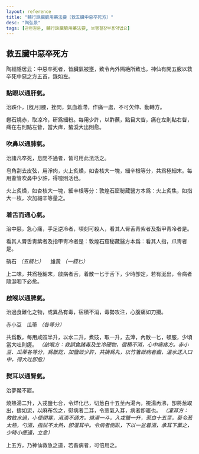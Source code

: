 ```yaml
---
layout: reference
title: "輔行訣臟腑用藥法要〔救五臟中惡卒死方〕"
desc: "陶弘景"
tags: [관련원문, 輔行訣臟腑用藥法要, 보행결장부용약법요]
---
```


## 救五臟中惡卒死方

陶經隱居云：中惡卒死者，皆臟氣被壅，致令內外隔絶所致也，神仙有開五竅以救卒死中惡之方五首，錄如左。

### 點眼以通肝氣。

治跌仆，[旣月]腰，挫閃，氣血着滯，作痛一處，不可欠伸、動轉方。

礬石燒赤，取凉冷，硏爲細粉。每用少許，以酢蘸，點目大眥，痛在左則點右眥，痛在右則點左眥，當大痒，螯淚大出則愈。

### 吹鼻以通肺氣。

治諸凡卒死，息閉不通者，皆可用此法活之。

皂角刮去皮弦，用淨肉，火上炙燥，如杏核大一塊，細辛根等分，共爲極細末。每用葦管吹鼻中少許，得嚏則活也。

火上炙燥，如杏核大一塊，細辛根等分：敦煌石窟秘藏醫方本爲：火上炙焦，如指大一枚，次加細辛等量之。

### 着舌而通心氣。

治中惡，急心痛，手足逆冷者，頃刻可殺人，看其人脣舌靑紫者及指甲靑冷者是。

看其人脣舌靑紫者及指甲靑冷者是：敦煌石窟秘藏醫方本爲：看其人指，爪靑者是。

硝石 _（五錢匕）_ 　雄黃 _（一錢匕）_ 

上二味，共爲極細末，啟病者舌，着散一匕于舌下，少時卽定，若有涎出，令病者隨涎咽下必愈。

### 啟喉以通脾氣。

治過食難化之物，或異品有毒，宿積不消，毒勢攻注，心腹痛如刀攪。

赤小豆　瓜蒂 _（各等分）_

共爲散，每用咸豉半升，以水二升，煮豉，取一升，去滓，內散一匕，頓服，少頃當大吐則瘥。 _（啟喉方：救誤食諸毒及生冷硬物，宿積不消，心中痛疼方。赤小豆、瓜蒂各等分，爲散訖，加鹽豉少許，共擣爲丸，以竹箸啟病者齒，溫水送入口中，得大吐卽愈）_

### 熨耳以通腎氣。

治夢魘不寤。

燒熱湯二升，入戎鹽七合，令烊化已，切葱白十五莖內湯內，視湯再沸，卽將葱取出，擣如泥，以麻布包之，熨病者二耳，令葱氣入耳，病者卽寤也。 _（灌耳方：救飮水過，小便閉塞，涓滴不通方。燒湯一斗，入戎鹽一升，葱白十五莖，莫令葱太熱，勺湯，指試不太熱，卽灌耳中。令病者側臥，下以一盆着湯，承耳下薰之，少時小便通，立愈）_

上五方，乃神仙救急之道，若畜病者，可倍用之。
